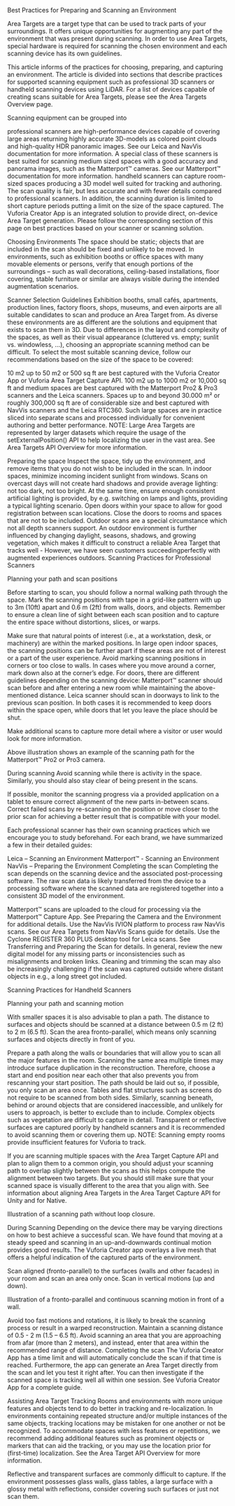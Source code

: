 Best Practices for Preparing and Scanning an Environment


Area Targets are a target type that can be used to track parts of your surroundings. It offers unique opportunities for augmenting any part of the environment that was present during scanning. In order to use Area Targets, special hardware is required for scanning the chosen environment and each scanning device has its own guidelines. 

This article informs of the practices for choosing, preparing, and capturing an environment. The article is divided into sections that describe practices for supported scanning equipment such as professional 3D scanners or handheld scanning devices using LiDAR. For a list of devices capable of creating scans suitable for Area Targets, please see the Area Targets Overview page.

Scanning equipment can be grouped into

professional scanners are high-performance devices capable of covering large areas returning highly accurate 3D-models as colored point clouds and high-quality HDR panoramic images. See our Leica and NavVis documentation for more information.
A special class of these scanners is best suited for scanning medium sized spaces with a good accuracy and panorama images, such as the Matterport™ cameras. See our Matterport™ documentation for more information.
handheld scanners can capture room-sized spaces producing a 3D model well suited for tracking and authoring. The scan quality is fair, but less accurate and with fewer details compared to professional scanners. In addition, the scanning duration is limited to short capture periods putting a limit on the size of the space captured. The Vuforia Creator App is an integrated solution to provide direct, on-device Area Target generation.
Please follow the corresponding section of this page on best practices based on your scanner or scanning solution.

Choosing Environments
The space should be static; objects that are included in the scan should be fixed and unlikely to be moved. In environments, such as exhibition booths or office spaces with many movable elements or persons, verify that enough portions of the surroundings – such as wall decorations, ceiling-based installations, floor covering, stable furniture or similar are always visible during the intended augmentation scenarios.

Scanner Selection Guidelines
Exhibition booths, small cafés, apartments, production lines, factory floors, shops, museums, and even airports are all suitable candidates to scan and produce an Area Target from. As diverse these environments are as different are the solutions and equipment that exists to scan them in 3D. Due to differences in the layout and complexity of the spaces, as well as their visual appearance (cluttered vs. empty; sunlit vs. windowless, …), choosing an appropriate scanning method can be difficult. To select the most suitable scanning device, follow our recommendations based on the size of the space to be covered:

10 m2 up to 50 m2 or 500 sq ft are best captured with the Vuforia Creator App or Vuforia Area Target Capture API.
100 m2 up to 1000 m2 or 10,000 sq ft and medium spaces are best captured with the Matterport Pro2 & Pro3 scanners and the Leica scanners.
Spaces up to and beyond 30.000 m² or roughly 300,000 sq ft are of considerable size and best captured with NavVis scanners and the Leica RTC360. Such large spaces are in practice sliced into separate scans and processed individually for convenient authoring and better performance.
NOTE: Large Area Targets are represented by larger datasets which require the usage of the setExternalPosition() API to help localizing the user in the vast area. See Area Targets API Overview for more information.

Preparing the space
Inspect the space, tidy up the environment, and remove items that you do not wish to be included in the scan.
In indoor spaces, minimize incoming incident sunlight from windows. Scans on overcast days will not create hard shadows and provide average lighting: not too dark, not too bright. At the same time, ensure enough consistent artificial lighting is provided, by e.g. switching on lamps and lights, providing a typical lighting scenario.
Open doors within your space to allow for good registration between scan locations.
Close the doors to rooms and spaces that are not to be included.
Outdoor scans are a special circumstance which not all depth scanners support. An outdoor environment is further influenced by changing daylight, seasons, shadows, and growing vegetation, which makes it difficult to construct a reliable Area Target that tracks well - However, we have seen customers succeedingperfectly with augmented experiences outdoors.
Scanning Practices for Professional Scanners


Planning your path and scan positions

Before starting to scan, you should follow a normal walking path through the space. Mark the scanning positions with tape in a grid-like pattern with up to 3m (10ft) apart and 0.6 m (2ft) from walls, doors, and objects. Remember to ensure a clean line of sight between each scan position and to capture the entire space without distortions, slices, or warps.

Make sure that natural points of interest (i.e., at a workstation, desk, or machinery) are within the marked positions.
In large open indoor spaces, the scanning positions can be further apart if these areas are not of interest or a part of the user experience.
Avoid marking scanning positions in corners or too close to walls.
In cases where you move around a corner, mark down also at the corner’s edge.
For doors, there are different guidelines depending on the scanning device:
Matterport™ scanner should scan before and after entering a new room while maintaining the above-mentioned distance.
Leica scanner should scan in doorways to link to the previous scan position.
In both cases it is recommended to keep doors within the space open, while doors that let you leave the place should be shut.

Make additional scans to capture more detail where a visitor or user would look for more information.


Above illustration shows an example of the scanning path for the Matterport™ Pro2 or Pro3 camera.

During scanning
Avoid scanning while there is activity in the space. Similarly, you should also stay clear of being present in the scans.

If possible, monitor the scanning progress via a provided application on a tablet to ensure correct alignment of the new parts in-between scans. Correct failed scans by re-scanning on the position or move closer to the prior scan for achieving a better result that is compatible with your model.

Each professional scanner has their own scanning practices which we encourage you to study beforehand. For each brand, we have summarized a few in their detailed guides:

Leica – Scanning an Environment
Matterport™ - Scanning an Environment
NavVis – Preparing the Environment
Completing the scan
Completing the scan depends on the scanning device and the associated post-processing software. The raw scan data is likely transferred from the device to a processing software where the scanned data are registered together into a consistent 3D model of the environment. 

Matterport™ scans are uploaded to the cloud for processing via the Matterport™ Capture App. See Preparing the Camera and the Environment for additional details.
Use the NavVis IVION platform to process raw NavVis scans. See our Area Targets from NavVis Scans guide for details.
Use the Cyclone REGISTER 360 PLUS desktop tool for Leica scans. See Transferring and Preparing the Scan for details.
In general, review the new digital model for any missing parts or inconsistencies such as misalignments and broken links. Cleaning and trimming the scan may also be increasingly challenging if the scan was captured outside where distant objects in e.g., a long street got included.

Scanning Practices for Handheld Scanners


Planning your path and scanning motion

With smaller spaces it is also advisable to plan a path. The distance to surfaces and objects should be scanned at a distance between 0.5 m (2 ft) to 2 m (6.5 ft). Scan the area fronto-parallel, which means only scanning surfaces and objects directly in front of you.

Prepare a path along the walls or boundaries that will allow you to scan all the major features in the room. Scanning the same area multiple times may introduce surface duplication in the reconstruction. Therefore, choose a start and end position near each other that also prevents you from rescanning your start position. 
The path should be laid out so, if possible, you only scan an area once.
Tables and flat structures such as screens do not require to be scanned from both sides. 
Similarly, scanning beneath, behind or around objects that are considered inaccessible, and unlikely for users to approach, is better to exclude than to include.
Complex objects such as vegetation are difficult to capture in detail.
Transparent or reflective surfaces are captured poorly by handheld scanners and it is recommended to avoid scanning them or covering them up.
NOTE: Scanning empty rooms provide insufficient features for Vuforia to track.

If you are scanning multiple spaces with the Area Target Capture API and plan to align them to a common origin, you should adjust your scanning path to overlap slightly between the scans as this helps compute the alignment between two targets. But you should still make sure that your scanned space is visually different to the area that you align with. See information about aligning Area Targets in the Area Target Capture API for Unity and for Native.



Illustration of a scanning path without loop closure.

During Scanning
Depending on the device there may be varying directions on how to best achieve a successful scan. We have found that moving at a steady speed and scanning in an up-and-downwards continual motion provides good results. The Vuforia Creator app overlays a live mesh that offers a helpful indication of the captured parts of the environment. 

Scan aligned (fronto-parallel) to the surfaces (walls and other facades) in your room and scan an area only once.
Scan in vertical motions (up and down).


Illustration of a fronto-parallel and continuous scanning motion in front of a wall.

Avoid too fast motions and rotations, it is likely to break the scanning process or result in a warped reconstruction. 
Maintain a scanning distance of 0.5 - 2 m (1.5 – 6.5 ft).
Avoid scanning an area that you are approaching from afar (more than 2 meters), and instead, enter that area within the recommended range of distance.
Completing the scan
The Vuforia Creator App has a time limit and will automatically conclude the scan if that time is reached. Furthermore, the app can generate an Area Target directly from the scan and let you test it right after. You can then investigate if the scanned space is tracking well all within one session. See Vuforia Creator App for a complete guide.

Assisting Area Target Tracking
Rooms and environments with more unique features and objects tend to do better in tracking and re-localization. In environments containing repeated structure and/or multiple instances of the same objects, tracking locations may be mistaken for one another or not be recognized. To accommodate spaces with less features or repetitions, we recommend adding additional features such as prominent objects or markers that can aid the tracking, or you may use the location prior for (first-time) localization. See the Area Target API Overview for more information.

Reflective and transparent surfaces are commonly difficult to capture. If the environment possesses glass walls, glass tables, a large surface with a glossy metal with reflections, consider covering such surfaces or just not scan them. 
